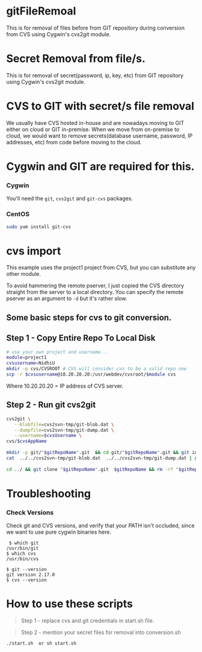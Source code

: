 # gitFileRemoal
This is for removal of files before from GIT repository during conversion from CVS using Cygwin's cvs2git module.

# Secret Removal from file/s.
This is for removal of secret(password, ip, key, etc) from GIT repository using Cygwin's cvs2git module.

# CVS to GIT with secret/s file removal
We usually have CVS hosted in-house and are nowadays moving to GIT either on cloud or GIT in-premise.  When we move from on-premise to cloud, we would want to remove secrets(database username, password, IP addresses, etc) from code before moving to the cloud.

# Cygwin and GIT are required for this.
### Cygwin
You'll need the `git`, `cvs2git` and `git-cvs` packages.


### CentOS
 ```bash
sudo yum install git-cvs
```

#  cvs import
This example uses the project1 project from CVS, but you can substitute any other module.

To avoid hammering the remote pserver, I just copied the CVS directory straight from the server to a local directory.  You can specify the remote pserver as an argument to ```-d``` but it's rather slow.

## Some basic steps for cvs to git conversion.
## Step 1 - Copy Entire Repo To Local Disk
```bash
# use your own project and username...
module=project1
cvsusername=NidhiU
mkdir -p cvs/CVSROOT # CVS will consider cvs to be a valid repo now
scp -r $cvsusername@10.20.20.20:/usr/webdev/cvsroot/$module cvs
```
Where 10.20.20.20 = IP address of CVS server.

## Step 2 - Run git cvs2git
```bash
cvs2git \
   --blobfile=cvs2svn-tmp/git-blob.dat \
   --dumpfile=cvs2svn-tmp/git-dump.dat \
   --username=$cvsUsername \
cvs/$cvsAppName
			
mkdir -p git/"$gitRepoName".git  && cd git/"$gitRepoName".git && git init --bare
cat  ../../cvs2svn-tmp/git-blob.dat  ../../cvs2svn-tmp/git-dump.dat | git fast-import
		
cd ../ && git clone "$gitRepoName".git  $gitRepoName && rm -rf "$gitRepoName".git  && cd $gitRepoName
```

# Troubleshooting
### Check Versions
Check git and CVS versions, and verify that your PATH isn't occluded, since we want to use pure cygwin binaries here.
```
 $ which git
/usr/bin/git
$ which cvs
/usr/bin/cvs

$ git --version
git version 2.17.0
$ cvs --version 
```

# How to use these scripts
> Step 1 - replace cvs and git credentials in start.sh file.

> Step 2 - mention your secret files for removal into conversion.sh
```bash
./start.sh  or sh start.sh
```
